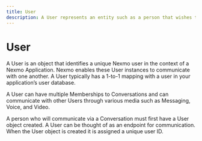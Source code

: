 ```yaml
---
title: User
description: A User represents an entity such as a person that wishes to communicate.
---
```


# User

A User is an object that identifies a unique Nexmo user in the context of a Nexmo Application. Nexmo enables these User instances to communicate with one another. A User typically has a 1-to-1 mapping with a user in your application’s user database.

A User can have multiple Memberships to Conversations and can communicate with other Users through various media such as Messaging, Voice, and Video.

A person who will communicate via a Conversation must first have a User object created. A User can be thought of as an endpoint for communication. When the User object is created it is assigned a unique user ID.
